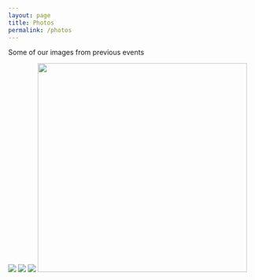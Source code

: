```yaml
---
layout: page
title: Photos
permalink: /photos
---
```

Some of our images from previous events

<img src="{{ site.baseurl }}/images/131270150_106932661286622_849818025911643940_o.jpg?raw=true"> <img src="{{ site.baseurl }}/images/138472045_116252607021294_4212557235149691925_o.jpg?raw=true)"> 
<img src="{{ site.baseurl }}/images/138532403_118280830151805_7543952375651946220_o.jpg?raw=true"> <img src="{{ site.baseurl }}/images/6621a3d3ba054b5b1214.jpg?raw=true" width="425"/> 

